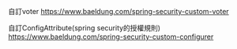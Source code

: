 自訂voter
https://www.baeldung.com/spring-security-custom-voter

自訂ConfigAttribute(spring security的授權規則)
https://www.baeldung.com/spring-security-custom-configurer